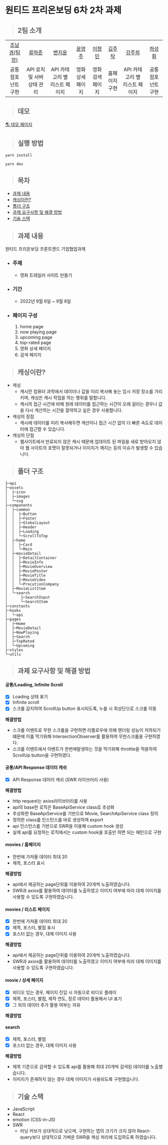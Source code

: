 # 원티드 프리온보딩 6차 2차 과제

> ## 2팀 소개

<table>
    <tr>
        <td height="50px" align="center"> <a href="https://github.com/nknkcho"> 조남경(팀장) </a> <br></td>
        <td height="50px" align="center"> <a href="https://github.com/HaJunRyu"> 류하준 </a> <br></td>
        <td height="50px" align="center"> <a href="https://github.com/
wldbszpflrxj"> 변지윤 </a> <br></td>
        <td height="50px" align="center"> <a href="https://github.com/yeongjuyun"> 윤영주 </a> <br></td>
        <td height="50px" align="center"> <a href="https://github.com/
hyoungqu23"> 이형민 </a> <br></td>
        <td height="50px" align="center"> <a href="https://github.com/Taak-e"> 김주탁 </a> <br></td>
        <td height="50px" align="center"> <a href="https://github.com/joohe71"> 강주희 </a> <br></td>
        <td height="50px" align="center"> <a href="https://github.com/hasunghwa"> 하성화 </a> <br></td>
    </tr>
<tr>
        <td align="center">공통 컴포넌트 구현</td>
        <td align="center">API 로직 및 서버 상태 관리</td>
        <td align="center">API 카테고리 별 리스트 페이지</td>
        <td align="center">영화 상세 페이지</td>
        <td align="center">영화 검색 페이지</td>
        <td align="center">홈페이지 구현</td>
        <td align="center">API 카테고리 별 리스트 페이지</td>
        <td align="center">공통 컴포넌트 구현</td>
    </tr>
</table>

> ## 데모

[🌎 데모 페이지](https://wanted-movie-trailer.netlify.app)

> ## 실행 방법

```
yarn install

yarn dev
```

> ## 목차

- [과제 내용](#과제-내용)
- [캐싱이란?](#캐싱이란?)
- [폴더 구조](#폴더-구조)
- [과제 요구사항 및 해결 방법](#과제-요구사항-및-해결-방법)
- [기술 스택](#기술-스택)

> ## 과제 내용

원티드 프리온보딩 프론트엔드 기업협업과제

- ### 주제
  - 영화 트레일러 사이트 만들기
- ### 기간
  - 2022년 9월 6일 ~ 9월 8일
- ### 페이지 구성

  1. home page
  2. now playing page
  3. upcoming page
  4. top-rated page
  5. 영화 상세 페이지
  6. 검색 페이지

> ## 캐싱이란?

- 캐싱
  - 캐시란 컴퓨터 과학에서 데이터나 값을 미리 복사해 놓는 임시 저장 장소를 가리키며, 캐싱은 캐시 작업을 하는 행위를 말합니다.
  - 캐시의 접근 시간에 비해 원래 데이터를 접근하는 시간이 오래 걸리는 경우나 값을 다시 계산하는 시간을 절약하고 싶은 경우 사용합니다.
- 캐싱의 장점
  - 캐시에 데이터를 미리 복사해두면 계산이나 접근 시간 없이 더 빠른 속도로 데이터에 접근할 수 있습니다.
- 캐싱의 단점
  - 웹사이트에서 만료되지 않은 캐시 때문에 업데이트 된 파일을 새로 받아오지 않아 웹 사이트의 포맷이 잘못되거나 이미지가 깨지는 등의 이슈가 발생할 수 있습니다.

> ## 폴더 구조

```
├─api
├─assets
│  ├─icon
│  ├─images
│  └─svg
├─components
│  ├─common
│  │  ├─Button
│  │  ├─Footer
│  │  ├─GlobalLayout
│  │  ├─Header
│  │  ├─Loading
│  │  └─ScrollToTop
│  ├─home
│  │  ├─Card
│  │  └─Main
│  ├─movieDetail
│  │  ├─DetailContainer
│  │  ├─MovieInfo
│  │  ├─MovieOverview
│  │  ├─MoviePoster
│  │  ├─MovieTitle
│  │  ├─MovieVideo
│  │  └─ProcutionCompany
│  ├─MovieListItem
│  └─search
│      ├─SearchInput
│      └─SearchItem
├─constants
├─hooks
│  └─api
├─pages
│  ├─Home
│  ├─MovieDetail
│  ├─NowPlaying
│  ├─Search
│  ├─TopRated
│  └─Upcoming
├─styles
└─utils
```

> ## 과제 요구사항 및 해결 방법

#### 공통/Loading, Infinite Scroll

- [x] Loading 상태 표기
- [x] Infinite scroll
- [x] 스크롤 감지하여 ScrollUp button 표시되도록, 누를 시 최상단으로 스크롤 이동

**해결방법**

- 스크롤 이벤트로 무한 스크롤을 구현하면 리플로우에 의해 렌더링 성능이 저하되기 떄문에 이를 막기위해 IntersectionObserver를 활용하여 무한스크롤을 구현하였다.
- 스크롤 이벤트에서 이벤트가 한번에발생하는 것을 막기위해 throttle을 적용하여 ScrollUp button을 구현하였다.

#### 공통/API Response 데이터 캐쉬

- [x] API Response 데이터 캐쉬 (SWR 라이브러리 사용)

**해결방법**

- http request는 axios라이브러리를 사용
- api의 base한 로직은 BaseApiService class로 추상화
- 추상화한 BaseApiService를 기반으로 Movie, SearchApiService class 정의
- 정의한 class를 인스턴스를 바로 생성하여 export
- api 인스턴스를 기반으로 SWR을 이용해 custom hook 생성
- 실제 api를 요청하는 로직에서는 custom hook을 호출만 하면 되는 패턴으로 구현

#### movies / 홈페이지

- 한번에 가져올 데이터 최대 20
- 제목, 포스터 표시

**해결방법**

- api에서 제공하는 page단위를 이용하여 20개씩 노출하였습니다.
- SWR과 axios를 활용하여 데이터를 노출하였고 이미지 여부에 따라 대체 이미지를 사용할 수 있도록 구현하였습니다.

#### movies / 리스트 페이지

- [x] 한번에 가져올 데이터 최대 20
- [x] 제목, 포스터, 별점 표시
- [x] 포스터 없는 경우, 대체 이미지 사용

**해결방법**

- api에서 제공하는 page단위를 이용하여 20개씩 노출하였습니다.
- SWR과 axios를 활용하여 데이터를 노출하였고 이미지 여부에 따라 대체 이미지를 사용할 수 있도록 구현하였습니다.

#### movie / 상세 페이지

- [x] 비디오 있는 경우, 페이지 진입 시 자동으로 비디오 플레이
- [x] 제목, 포스터, 별점, 제작 연도, 장르 데이터 활용해서 UI 표기
- [x] 그 외의 데이터 추가 활용 여부는 자유

**해결방법**

#### search

- [x] 제목, 포스터, 별점
- [x] 포스터 없는 경우, 대체 이미지 사용

**해결방법**

- 제목 기준으로 검색할 수 있도록 api를 활용해 최대 20개씩 검색된 데이터를 노출했습니다.
- 이미지가 존재하지 않는 경우 대체 이미지가 사용되도록 구현했습니다.

> ## 기술 스택

- JavaScript
- React
- emotion (CSS-in-JS)
- SWR
  - 러닝 커브가 상대적으로 낮으며, 구현하는 앱의 크기가 크지 않아 React-query보다 상대적으로 가벼운 SWR을 캐싱 처리에 도입하도록 하였습니다.
